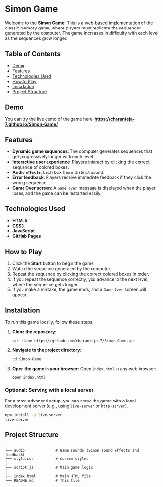 # Simon Game

Welcome to the **Simon Game**! This is a web-based implementation of the classic memory game, where players must replicate the sequences generated by the computer. The game increases in difficulty with each level as the sequences grow longer.

## Table of Contents
- [Demo](#demo)
- [Features](#features)
- [Technologies Used](#technologies-used)
- [How to Play](#how-to-play)
- [Installation](#installation)
- [Project Structure](#project-structure)

## Demo
You can try the live demo of the game here: **https://charanteja-7.github.io/Simon-Game/** 

## Features
- **Dynamic game sequences**: The computer generates sequences that get progressively longer with each level.
- **Interactive user experience**: Players interact by clicking the correct sequence of colored boxes.
- **Audio effects**: Each box has a distinct sound.
- **Error feedback**: Players receive immediate feedback if they click the wrong sequence.
- **Game Over screen**: A `Game Over` message is displayed when the player loses, and the game can be restarted easily.

## Technologies Used
- **HTML5**
- **CSS3**
- **JavaScript** 
- **GitHub Pages** 

## How to Play
1. Click the **Start** button to begin the game.
2. Watch the sequence generated by the computer.
3. Repeat the sequence by clicking the correct colored boxes in order.
4. If you repeat the sequence correctly, you advance to the next level, where the sequence gets longer.
5. If you make a mistake, the game ends, and a `Game Over` screen will appear.

## Installation
To run this game locally, follow these steps:

1. **Clone the repository**:
   ```bash
   git clone https://github.com/charanteja-7/Simon-Game.git
   ```

2. **Navigate to the project directory**:
   ```bash
   cd Simon-Game
   ```

3. **Open the game in your browser**:
   Open `index.html` in any web browser:
   ```bash
   open index.html
   ```

### Optional: Serving with a local server
For a more advanced setup, you can serve the game with a local development server (e.g., using `live-server` or `http-server`).
```bash
npm install -g live-server
live-server
```

## Project Structure
```plaintext
.
├── audio              # Game sounds (Simon sound effects and feedback)
├── style.css          # Custom styles
│  
├── script.js          # Main game logic
│  
├── index.html         # Main HTML file
└── README.md          # This file
```
